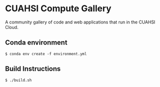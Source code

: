 # CUAHSI Compute Gallery
A community gallery of code and web applications that run in the CUAHSI Cloud.


## Conda environment

```
$ conda env create -f environment.yml
```

## Build Instructions

```
$ ./build.sh
```

